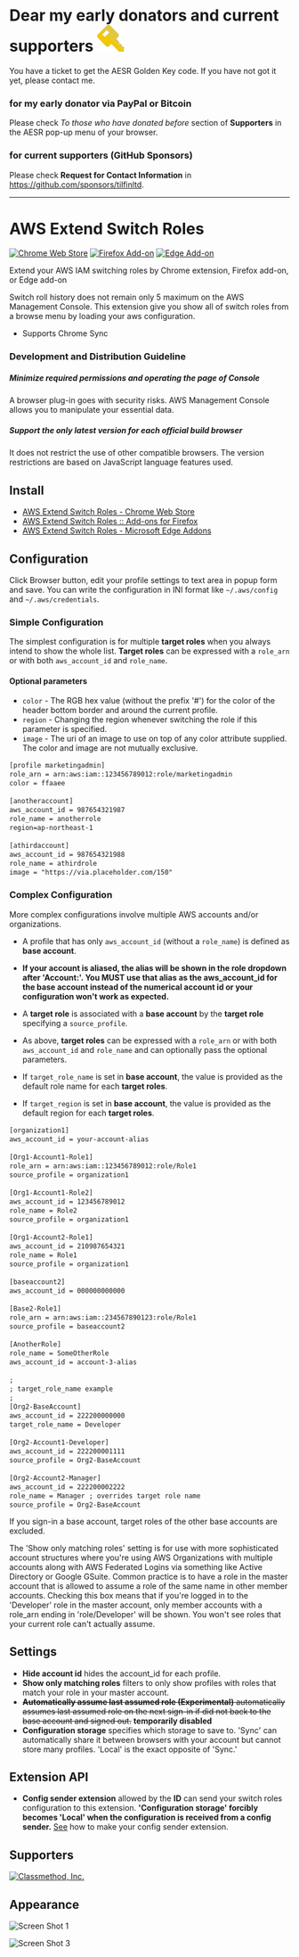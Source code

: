 # Dear my early donators and current supporters ![Golden Key](./icons/Icon_48x48_g.png)
You have a ticket to get the AESR Golden Key code. If you have not got it yet, please contact me.

### for my early donator via PayPal or Bitcoin
Please check *To those who have donated before* section of **Supporters** in the AESR pop-up menu of your browser.

### for current supporters (GitHub Sponsors)
Please check **Request for Contact Information** in https://github.com/sponsors/tilfinltd.

---

# AWS Extend Switch Roles

[![Chrome Web Store](https://img.shields.io/chrome-web-store/v/jpmkfafbacpgapdghgdpembnojdlgkdl.svg)](https://chrome.google.com/webstore/detail/aws-extend-switch-roles/jpmkfafbacpgapdghgdpembnojdlgkdl?utm_source=github)
[![Firefox Add-on](https://img.shields.io/amo/v/aws-extend-switch-roles3.svg)](https://addons.mozilla.org/ja/firefox/addon/aws-extend-switch-roles3/)
[![Edge Add-on](https://img.shields.io/badge/dynamic/json?label=edge%20add-on&prefix=v&query=%24.version&url=https%3A%2F%2Fmicrosoftedge.microsoft.com%2Faddons%2Fgetproductdetailsbycrxid%2Fdcflbohnocoeheondddeoknmgbngijbi)](https://microsoftedge.microsoft.com/addons/detail/aws-extend-switch-roles/dcflbohnocoeheondddeoknmgbngijbi)

Extend your AWS IAM switching roles by Chrome extension, Firefox add-on, or Edge add-on

Switch roll history does not remain only 5 maximum on the AWS Management Console.
This extension give you show all of switch roles from a browse menu by loading your aws configuration.

- Supports Chrome Sync

### Development and Distribution Guideline

##### Minimize required permissions and operating the page of Console
A browser plug-in goes with security risks. AWS Management Console allows you to manipulate your essential data.

##### Support the only latest version for each official build browser
It does not restrict the use of other compatible browsers. The version restrictions are based on JavaScript language features used.

## Install

- [AWS Extend Switch Roles - Chrome Web Store](https://chrome.google.com/webstore/detail/aws-extend-switch-roles/jpmkfafbacpgapdghgdpembnojdlgkdl?utm_source=github)
- [AWS Extend Switch Roles :: Add-ons for Firefox](https://addons.mozilla.org/firefox/addon/aws-extend-switch-roles3/)
- [AWS Extend Switch Roles - Microsoft Edge Addons](https://microsoftedge.microsoft.com/addons/detail/aws-extend-switch-roles/dcflbohnocoeheondddeoknmgbngijbi)

## Configuration

Click Browser button, edit your profile settings to text area in popup form and save.
You can write the configuration in INI format like `~/.aws/config` and `~/.aws/credentials`.

### Simple Configuration
The simplest configuration is for multiple **target roles** when you always intend to show the whole list.  **Target roles** can be expressed with a `role_arn` or with both `aws_account_id` and `role_name`.

#### Optional parameters

* `color` - The RGB hex value (without the prefix '#') for the color of the header bottom border and around the current profile.
* `region` - Changing the region whenever switching the role if this parameter is specified.
* `image` - The uri of an image to use on top of any color attribute supplied. The color and image are not mutually exclusive.

```
[profile marketingadmin]
role_arn = arn:aws:iam::123456789012:role/marketingadmin
color = ffaaee

[anotheraccount]
aws_account_id = 987654321987
role_name = anotherrole
region=ap-northeast-1

[athirdaccount]
aws_account_id = 987654321988
role_name = athirdrole
image = "https://via.placeholder.com/150"
```

### Complex Configuration
More complex configurations involve multiple AWS accounts and/or organizations.

- A profile that has only `aws_account_id` (without a `role_name`) is defined as **base account**.

- **If your account is aliased, the alias will be shown in the role dropdown after 'Account:'.  You MUST use that alias as the aws_account_id for the base account instead of the numerical account id or your configuration won't work as expected.**

- A **target role** is associated with a **base account** by the **target role** specifying a `source_profile`.

- As above, **target roles** can be expressed with a `role_arn` or with both `aws_account_id` and `role_name` and can optionally pass the optional parameters.

- If `target_role_name` is set in **base account**, the value is provided as the default role name for each **target roles**.
- If `target_region` is set in **base account**, the value is provided as the default region for each **target roles**.

```
[organization1]
aws_account_id = your-account-alias

[Org1-Account1-Role1]
role_arn = arn:aws:iam::123456789012:role/Role1
source_profile = organization1

[Org1-Account1-Role2]
aws_account_id = 123456789012
role_name = Role2
source_profile = organization1

[Org1-Account2-Role1]
aws_account_id = 210987654321
role_name = Role1
source_profile = organization1

[baseaccount2]
aws_account_id = 000000000000

[Base2-Role1]
role_arn = arn:aws:iam::234567890123:role/Role1
source_profile = baseaccount2

[AnotherRole]
role_name = SomeOtherRole
aws_account_id = account-3-alias

;
; target_role_name example
;
[Org2-BaseAccount]
aws_account_id = 222200000000
target_role_name = Developer

[Org2-Account1-Developer]
aws_account_id = 222200001111
source_profile = Org2-BaseAccount

[Org2-Account2-Manager]
aws_account_id = 222200002222
role_name = Manager ; overrides target role name
source_profile = Org2-BaseAccount
```

If you sign-in a base account, target roles of the other base accounts are excluded.

The 'Show only matching roles' setting is for use with more sophisticated account structures where you're using AWS Organizations with multiple accounts along with AWS Federated Logins via something like Active Directory or Google GSuite.  Common practice is to have a role in the master account that is allowed to assume a role of the same name in other member accounts.  Checking this box means that if you're logged in to the 'Developer' role in the master account, only member accounts with a role_arn ending in 'role/Developer' will be shown.  You won't see roles that your current role can't actually assume.

## Settings

- **Hide account id** hides the account_id for each profile.
- **Show only matching roles** filters to only show profiles with roles that match your role in your master account.
- ~~**Automatically assume last assumed role (Experimental)** automatically assumes last assumed role on the next sign-in if did not back to the base account and signed out.~~ **temporarily disabled**
- **Configuration storage** specifies which storage to save to. 'Sync' can automatically share it between browsers with your account but cannot store many profiles. 'Local' is the exact opposite of 'Sync.'

## Extension API

- **Config sender extension** allowed by the **ID** can send your switch roles configuration to this extension. **'Configuration storage' forcibly becomes 'Local' when the configuration is received from a config sender.** [See](https://github.com/tilfin/aws-extend-switch-roles/wiki/External-API#config-sender-extension) how to make your config sender extension.

## Supporters

<a href="https://classmethod.jp/" rel="noopener"><img alt="Classmethod, Inc." src="https://aesr.tilfin.com/supporters/img/classmethod.png" width="208" height="90"></a>

## Appearance

![Screen Shot 1](https://github.com/tilfin/aws-extend-switch-roles/blob/images/ScreenShot_1.png)

![Screen Shot 3](https://github.com/tilfin/aws-extend-switch-roles/blob/images/ScreenShot_3_960x600.png)
